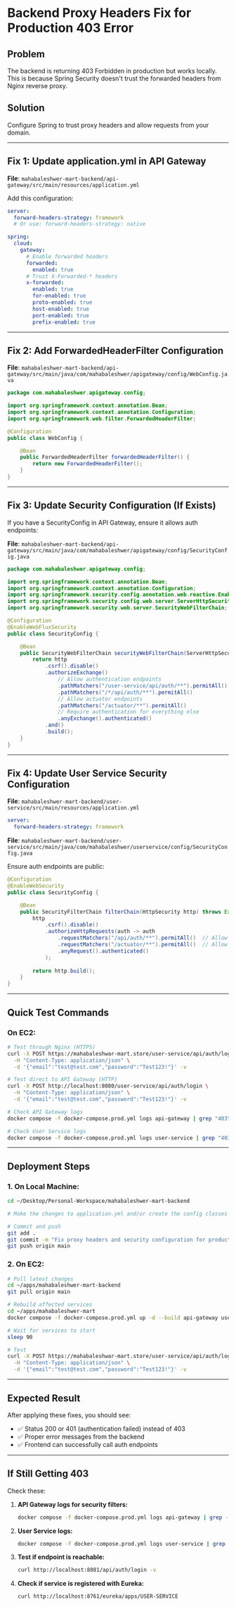 # Backend Proxy Headers Fix for Production 403 Error

## Problem
The backend is returning 403 Forbidden in production but works locally. This is because Spring Security doesn't trust the forwarded headers from Nginx reverse proxy.

## Solution
Configure Spring to trust proxy headers and allow requests from your domain.

---

## Fix 1: Update application.yml in API Gateway

**File**: `mahabaleshwer-mart-backend/api-gateway/src/main/resources/application.yml`

Add this configuration:

```yaml
server:
  forward-headers-strategy: framework
  # Or use: forward-headers-strategy: native

spring:
  cloud:
    gateway:
      # Enable forwarded headers
      forwarded:
        enabled: true
      # Trust X-Forwarded-* headers
      x-forwarded:
        enabled: true
        for-enabled: true
        proto-enabled: true
        host-enabled: true
        port-enabled: true
        prefix-enabled: true
```

---

## Fix 2: Add ForwardedHeaderFilter Configuration

**File**: `mahabaleshwer-mart-backend/api-gateway/src/main/java/com/mahabaleshwer/apigateway/config/WebConfig.java`

```java
package com.mahabaleshwer.apigateway.config;

import org.springframework.context.annotation.Bean;
import org.springframework.context.annotation.Configuration;
import org.springframework.web.filter.ForwardedHeaderFilter;

@Configuration
public class WebConfig {

    @Bean
    public ForwardedHeaderFilter forwardedHeaderFilter() {
        return new ForwardedHeaderFilter();
    }
}
```

---

## Fix 3: Update Security Configuration (If Exists)

If you have a SecurityConfig in API Gateway, ensure it allows auth endpoints:

**File**: `mahabaleshwer-mart-backend/api-gateway/src/main/java/com/mahabaleshwer/apigateway/config/SecurityConfig.java`

```java
package com.mahabaleshwer.apigateway.config;

import org.springframework.context.annotation.Bean;
import org.springframework.context.annotation.Configuration;
import org.springframework.security.config.annotation.web.reactive.EnableWebFluxSecurity;
import org.springframework.security.config.web.server.ServerHttpSecurity;
import org.springframework.security.web.server.SecurityWebFilterChain;

@Configuration
@EnableWebFluxSecurity
public class SecurityConfig {

    @Bean
    public SecurityWebFilterChain securityWebFilterChain(ServerHttpSecurity http) {
        return http
            .csrf().disable()
            .authorizeExchange()
                // Allow authentication endpoints
                .pathMatchers("/user-service/api/auth/**").permitAll()
                .pathMatchers("/*/api/auth/**").permitAll()
                // Allow actuator endpoints
                .pathMatchers("/actuator/**").permitAll()
                // Require authentication for everything else
                .anyExchange().authenticated()
            .and()
            .build();
    }
}
```

---

## Fix 4: Update User Service Security Configuration

**File**: `mahabaleshwer-mart-backend/user-service/src/main/resources/application.yml`

```yaml
server:
  forward-headers-strategy: framework
```

**File**: `mahabaleshwer-mart-backend/user-service/src/main/java/com/mahabaleshwer/userservice/config/SecurityConfig.java`

Ensure auth endpoints are public:

```java
@Configuration
@EnableWebSecurity
public class SecurityConfig {

    @Bean
    public SecurityFilterChain filterChain(HttpSecurity http) throws Exception {
        http
            .csrf().disable()
            .authorizeHttpRequests(auth -> auth
                .requestMatchers("/api/auth/**").permitAll()  // Allow auth endpoints
                .requestMatchers("/actuator/**").permitAll()  // Allow health checks
                .anyRequest().authenticated()
            );
        
        return http.build();
    }
}
```

---

## Quick Test Commands

### On EC2:

```bash
# Test through Nginx (HTTPS)
curl -X POST https://mahabaleshwar-mart.store/user-service/api/auth/login \
  -H "Content-Type: application/json" \
  -d '{"email":"test@test.com","password":"Test123!"}' -v

# Test direct to API Gateway (HTTP)
curl -X POST http://localhost:8080/user-service/api/auth/login \
  -H "Content-Type: application/json" \
  -d '{"email":"test@test.com","password":"Test123!"}' -v

# Check API Gateway logs
docker compose -f docker-compose.prod.yml logs api-gateway | grep "403\|Forbidden\|SecurityWebFilterChain" | tail -20

# Check User Service logs
docker compose -f docker-compose.prod.yml logs user-service | grep "403\|Forbidden\|SecurityFilterChain" | tail -20
```

---

## Deployment Steps

### 1. On Local Machine:

```bash
cd ~/Desktop/Personal-Workspace/mahabaleshwer-mart-backend

# Make the changes to application.yml and/or create the config classes

# Commit and push
git add .
git commit -m "Fix proxy headers and security configuration for production"
git push origin main
```

### 2. On EC2:

```bash
# Pull latest changes
cd ~/apps/mahabaleshwer-mart-backend
git pull origin main

# Rebuild affected services
cd ~/apps/mahabaleshwer-mart
docker compose -f docker-compose.prod.yml up -d --build api-gateway user-service

# Wait for services to start
sleep 90

# Test
curl -X POST https://mahabaleshwar-mart.store/user-service/api/auth/login \
  -H "Content-Type: application/json" \
  -d '{"email":"test@test.com","password":"Test123!"}' -v
```

---

## Expected Result

After applying these fixes, you should see:
- ✅ Status 200 or 401 (authentication failed) instead of 403
- ✅ Proper error messages from the backend
- ✅ Frontend can successfully call auth endpoints

---

## If Still Getting 403

Check these:

1. **API Gateway logs for security filters:**
   ```bash
   docker compose -f docker-compose.prod.yml logs api-gateway | grep -i "security\|filter\|403"
   ```

2. **User Service logs:**
   ```bash
   docker compose -f docker-compose.prod.yml logs user-service | grep -i "security\|filter\|403"
   ```

3. **Test if endpoint is reachable:**
   ```bash
   curl http://localhost:8081/api/auth/login -v
   ```

4. **Check if service is registered with Eureka:**
   ```bash
   curl http://localhost:8761/eureka/apps/USER-SERVICE
   ```
